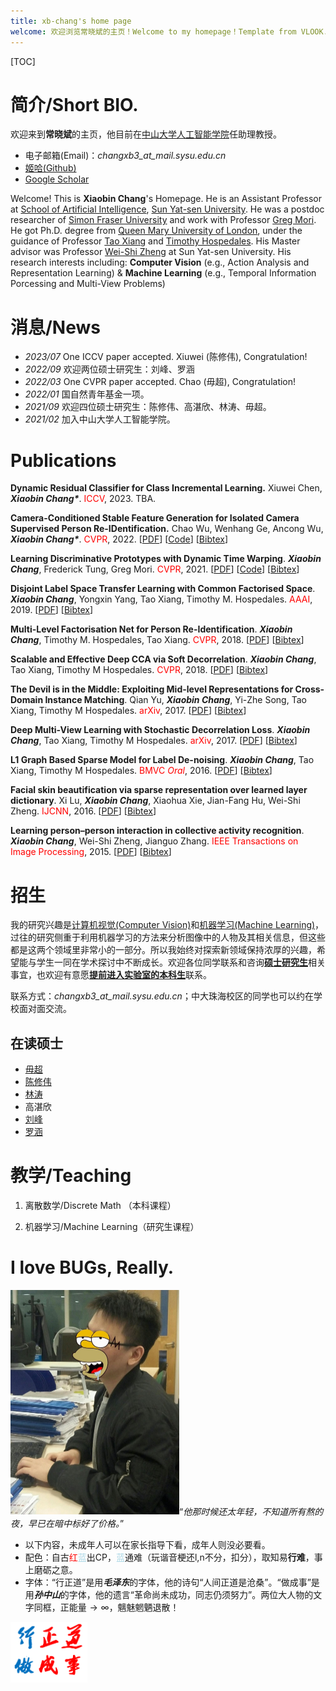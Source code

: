 ```yaml
---
title: xb-chang's home page
welcome: 欢迎浏览常晓斌的主页！Welcome to my homepage！Template from VLOOK.
---
```


[TOC]

# 简介/Short BIO.

欢迎来到**常晓斌**的主页，他目前在[中山大学](http://www.sysu.edu.cn/cn/index.htm)[人工智能学院](http://sai.sysu.edu.cn/)任助理教授。

- 电子邮箱(Email)：_changxb3\_at\_mail.sysu.edu.cn_
- [姬哈(Github)](https://github.com/xb-chang)
- [Google Scholar](https://scholar.google.com/citations?user=nDS74T4AAAAJ&hl=en)

Welcome! This is **Xiaobin Chang**'s Homepage. He is an Assistant Professor at [School of Artificial Intelligence](http://sai.sysu.edu.cn/), [Sun Yat-sen University](http://www.sysu.edu.cn/cn/index.htm). He was a postdoc researcher of [Simon Fraser University](https://www.sfu.ca/) and work with Professor [Greg Mori](https://www.cs.sfu.ca/~mori/). He got Ph.D. degree from [Queen Mary University of London](http://www.qmul.ac.uk/), under the guidance of Professor [Tao Xiang](http://personal.ee.surrey.ac.uk/Personal/T.Xiang/index.html) and [Timothy Hospedales](http://homepages.inf.ed.ac.uk/thospeda/). His Master advisor was Professor [Wei-Shi Zheng](http://isee.sysu.edu.cn/~zhwshi/) at Sun Yat-sen University. His research interests including: __Computer Vision__ (e.g., Action Analysis and Representation Learning) & __Machine Learning__ (e.g., Temporal Information Porcessing and Multi-View Problems)

# 消息/News

- _2023/07_ One ICCV paper accepted. Xiuwei (陈修伟), Congratulation!
- _2022/09_ 欢迎两位硕士研究生：刘峰、罗涵
- _2022/03_ One CVPR paper accepted. Chao (毋超), Congratulation!
- _2022/01_ 国自然青年基金一项。
- _2021/09_ 欢迎四位硕士研究生：陈修伟、高湛欣、林涛、毋超。
- _2021/02_ 加入中山大学人工智能学院。

# Publications

**Dynamic Residual Classifier for Class Incremental Learning.**
Xiuwei Chen, ***Xiaobin Chang\****.
<span style="color:red">ICCV</span>, 2023. TBA.

**Camera-Conditioned Stable Feature Generation for Isolated Camera Supervised Person Re-IDentification.**
Chao Wu, Wenhang Ge, Ancong Wu, ***Xiaobin Chang\****.
<span style="color:red">CVPR</span>, 2022. [[PDF](https://arxiv.org/abs/2203.15210)] [[Code](https://github.com/ftd-Wuchao/CCSFG)] [[Bibtex](./src/bibtex/StableVAE_CVPR22.txt)]

**Learning Discriminative Prototypes with Dynamic Time Warping**.
_**Xiaobin Chang**_, Frederick Tung, Greg Mori.
<span style="color:red">CVPR</span>, 2021. [[PDF](https://arxiv.org/pdf/2103.09458)] [[Code](https://github.com/BorealisAI/TSC-Disc-Proto)] [[Bibtex](./src/bibtex/DPDTW_CVPR21.txt)]

**Disjoint Label Space Transfer Learning with Common Factorised Space**.
_**Xiaobin Chang**_, Yongxin Yang, Tao Xiang, Timothy M. Hospedales.
<span style="color:red">AAAI</span>, 2019. [[PDF](http://arxiv.org/abs/1812.02605)] [[Bibtex](./src/bibtex/CFS_AAAI19.txt)]

**Multi-Level Factorisation Net for Person Re-Identification**.
_**Xiaobin Chang**_, Timothy M. Hospedales, Tao Xiang.
<span style="color:red">CVPR</span>, 2018. [[PDF](https://arxiv.org/abs/1803.09132)] [[Bibtex](./src/bibtex/MLFN_CVPR18.txt)]

**Scalable and Effective Deep CCA via Soft Decorrelation**.
_**Xiaobin Chang**_, Tao Xiang, Timothy M Hospedales.
<span style="color:red">CVPR</span>, 2018. [[PDF](https://arxiv.org/abs/1707.09669)] [[Bibtex](./src/bibtex/DeepDeCorr_CVPR18.txt)]

**The Devil is in the Middle: Exploiting Mid-level Representations for Cross-Domain Instance Matching**.
Qian Yu, _**Xiaobin Chang**_, Yi-Zhe Song, Tao Xiang, Timothy M Hospedales.
<span style="color:red">arXiv</span>, 2017. [[PDF](https://arxiv.org/abs/1711.08106)] [[Bibtex](./src/bibtex/DevilMid_arxiv17.txt)]

**Deep Multi-View Learning with Stochastic Decorrelation Loss**.
_**Xiaobin Chang**_, Tao Xiang, Timothy M Hospedales.
<span style="color:red">arXiv</span>, 2017. [[PDF](https://arxiv.org/abs/1707.09669)] [[Bibtex](./src/bibtex/DeepDeCorr_CVPR18.txt)]

**L1 Graph Based Sparse Model for Label De-noising**.
_**Xiaobin Chang**_, Tao Xiang, Timothy M Hospedales.
<span style="color:red">BMVC *Oral*</span>, 2016. [[PDF](http://homepages.inf.ed.ac.uk/thospeda/papers/chang2016robustDenoise.pdf)] [[Bibtex](./src/bibtex/L1Denoise_BMVC16.txt)]

**Facial skin beautification via sparse representation over learned layer dictionary**.
Xi Lu, _**Xiaobin Chang**_, Xiaohua Xie, Jian-Fang Hu, Wei-Shi Zheng.
<span style="color:red">IJCNN</span>, 2016. [[PDF](http://ieeexplore.ieee.org/stamp/stamp.jsp?arnumber=7727515)] [[Bibtex](./src/bibtex/FaceBeau_IJCNN16.txt)]

**Learning person–person interaction in collective activity recognition**.
_**Xiaobin Chang**_, Wei-Shi Zheng, Jianguo Zhang.
<span style="color:red">IEEE Transactions on Image Processing</span>, 2015. [[PDF](http://ieeexplore.ieee.org/stamp/stamp.jsp?arnumber=7055886)] [[Bibtex](./src/bibtex/CollectActivity_TIP15.txt)]

# 招生

我的研究兴趣是[计算机视觉(Computer Vision)](https://en.wikipedia.org/wiki/Computervision)和[机器学习(Machine Learning)](https://en.wikipedia.org/wiki/Machine_learning)，过往的研究侧重于利用机器学习的方法来分析图像中的人物及其相关信息，但这些都是这两个领域里非常小的一部分。所以我始终对探索新领域保持浓厚的兴趣，希望能与学生一同在学术探讨中不断成长。欢迎各位同学联系和咨询<u>__硕士研究生__</u>相关事宜，也欢迎有意愿<u>__提前进入实验室的本科生__</u>联系。

联系方式：_changxb3\_at\_mail.sysu.edu.cn_；中大珠海校区的同学也可以约在学校面对面交流。

## 在读硕士

- [毋超](https://ftd-wuchao.github.io/)
- [陈修伟](https://chen-xiuwei.github.io/)
- [林涛](https://lint39.github.io/)
- 高湛欣
- [刘峰](https://ader47.github.io/)
- [罗涵](https://luoh226.github.io/)

# 教学/Teaching

1. 离散数学/Discrete Math （本科课程）

2. 机器学习/Machine Learning（研究生课程）

   

# I love BUGs, Really.

<img src="./img/avatar.jpg" alt="Ahh, Bugs!!" style="zoom:50%;" />“*他那时候还太年轻，不知道所有熬的夜，早已在暗中标好了价格。*”



- 以下内容，未成年人可以在家长指导下看，成年人则没必要看。
- 配色：自古<span style="color:red">红</span><span style="color:lightblue">蓝</span>出CP，<span style="color:lightblue">蓝</span>通难（玩谐音梗还l,n不分，扣分），取知易**行难**，事上磨砺之意。
- 字体：“行正道”是用***毛泽东***的字体，他的诗句“人间正道是沧桑”。“做成事”是用***孙中山***的字体，他的遗言“革命尚未成功，同志仍须努力”。两位大人物的文字同框，正能量$\rightarrow \infty$，魑魅魍魉退散！

<img src="./img/text.png" alt="拒绝emo！" style="zoom:12%;" />





 
